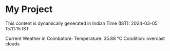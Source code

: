 # My Project

This content is dynamically generated in Indian Time (IST): 2024-03-05 15:11:15 IST


Current Weather in Coimbatore:
Temperature: 35.88 °C
Condition: overcast clouds
